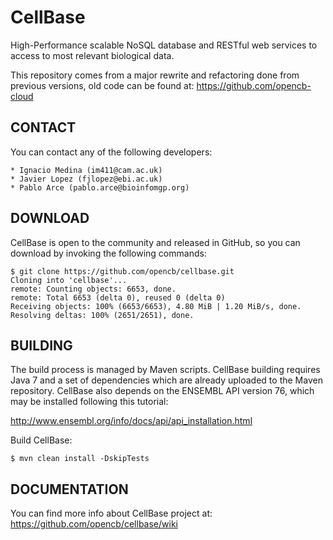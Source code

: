 CellBase
========

High-Performance scalable NoSQL database and RESTful web services to access to most relevant biological data.

This repository comes from a major rewrite and refactoring done from previous versions, old code can be found at: https://github.com/opencb-cloud


CONTACT
------- 
  You can contact any of the following developers:

    * Ignacio Medina (im411@cam.ac.uk)
    * Javier Lopez (fjlopez@ebi.ac.uk)
    * Pablo Arce (pablo.arce@bioinfomgp.org)
    


DOWNLOAD
--------

  CellBase is open to the community and released in GitHub, so you can download by invoking the following commands:

    $ git clone https://github.com/opencb/cellbase.git
    Cloning into 'cellbase'...
    remote: Counting objects: 6653, done.
    remote: Total 6653 (delta 0), reused 0 (delta 0)
    Receiving objects: 100% (6653/6653), 4.80 MiB | 1.20 MiB/s, done.
    Resolving deltas: 100% (2651/2651), done.

BUILDING 
--------

  The build process is managed by Maven scripts. CellBase building requires Java 7 and a set of dependencies which are already uploaded to the Maven repository. CellBase also depends on the ENSEMBL API version 76, which may be installed following this tutorial:

http://www.ensembl.org/info/docs/api/api_installation.html
  
  Build CellBase:
  
    $ mvn clean install -DskipTests


DOCUMENTATION
-------------

  You can find more info about CellBase project at: https://github.com/opencb/cellbase/wiki

  

